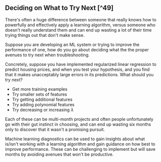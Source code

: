 ## Deciding on What to Try Next [^49]

There's often a huge difference between someone that really knows how to powerfully and effectively apply a learning algorithm, versus someone who doesn't really understand them and can end up wasting a lot of their time trying things out that don't make sense.

Suppose you are developing an ML system or trying to improve the performance of one, how do you go about deciding what the the proper avenues to try next when troubleshooting.

Concretely, suppose you have implemented regularized linear regression to predict housing prices, and when you test your hypothesis, and you find that it makes unacceptably large errors in its predictions.  What should you try next?

* Get more training examples
* Try smaller sets of features
* Try getting additional features
* Try adding polynomial features
* Try decreasing or increasing $\lambda$

Each of these can be multi-month projects and often people unfortunately go with their gut instinct in choosing, and can end up wasting six months only to discover that it wasn't a promising pursuit.

  Machine learning diagnostics can be used to gain insights about what is/isn't working with a learning algorithm and gain guidance on how best to improve performance.  These can be challenging to implement but will save months by avoiding avenues that won't be productive.
